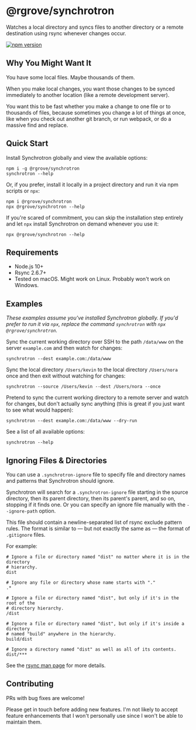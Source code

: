 # @rgrove/synchrotron

Watches a local directory and syncs files to another directory or a remote
destination using rsync whenever changes occur.

[![npm version](https://badge.fury.io/js/%40rgrove%2Fsynchrotron.svg)](https://badge.fury.io/js/%40rgrove%2Fsynchrotron)

## Why You Might Want It

You have some local files. Maybe thousands of them.

When you make local changes, you want those changes to be synced immediately to
another location (like a remote development server).

You want this to be fast whether you make a change to one file or to thousands
of files, because sometimes you change a lot of things at once, like when you
check out another git branch, or run webpack, or do a massive find and replace.

## Quick Start

Install Synchrotron globally and view the available options:

```
npm i -g @rgrove/synchrotron
synchrotron --help
```

Or, if you prefer, install it locally in a project directory and run it via npm
scripts or `npx`:

```
npm i @rgrove/synchrotron
npx @rgrove/synchrotron --help
```

If you're scared of commitment, you can skip the installation step entirely and
let `npx` install Synchrotron on demand whenever you use it:

```
npx @rgrove/synchrotron --help
```

## Requirements

-   Node.js 10+
-   Rsync 2.6.7+
-   Tested on macOS. Might work on Linux. Probably won't work on Windows.

## Examples

_These examples assume you've installed Synchrotron globally. If you'd prefer to
run it via `npx`, replace the command `synchrotron` with `npx
@rgrove/synchrotron`._

Sync the current working directory over SSH to the path `/data/www` on the
server `example.com` and then watch for changes:

```
synchrotron --dest example.com:/data/www
```

Sync the local directory `/Users/kevin` to the local directory `/Users/nora`
once and then exit without watching for changes:

```
synchrotron --source /Users/kevin --dest /Users/nora --once
```

Pretend to sync the current working directory to a remote server and watch for
changes, but don't actually sync anything (this is great if you just want to see
what would happen):

```
synchrotron --dest example.com:/data/www --dry-run
```

See a list of all available options:

```
synchrotron --help
```

## Ignoring Files & Directories

You can use a `.synchrotron-ignore` file to specify file and directory names and
patterns that Synchrotron should ignore.

Synchrotron will search for a `.synchrotron-ignore` file starting in the source
directory, then its parent directory, then its parent's parent, and so on,
stopping if it finds one. Or you can specify an ignore file manually with the
`--ignore-path` option.

This file should contain a newline-separated list of rsync exclude pattern
rules. The format is similar to — but not exactly the same as — the format of
`.gitignore` files.

For example:

```
# Ignore a file or directory named "dist" no matter where it is in the directory
# hierarchy.
dist

# Ignore any file or directory whose name starts with "."
.*

# Ignore a file or directory named "dist", but only if it's in the root of the
# directory hierarchy.
/dist

# Ignore a file or directory named "dist", but only if it's inside a directory
# named "build" anywhere in the hierarchy.
build/dist

# Ignore a directory named "dist" as well as all of its contents.
dist/***
```

See the [rsync man page][rsync-man-page] for more details.

[rsync-man-page]:https://download.samba.org/pub/rsync/rsync.html

## Contributing

PRs with bug fixes are welcome!

Please get in touch before adding new features. I'm not likely to accept feature
enhancements that I won't personally use since I won't be able to maintain them.
